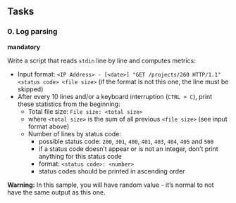 ## Tasks

### 0. Log parsing

**mandatory**

Write a script that reads `stdin` line by line and computes metrics:

* Input format: `<IP Address> - [<date>] "GET /projects/260 HTTP/1.1" <status code> <file size>` (if the format is not this one, the line must be skipped)
* After every 10 lines and/or a keyboard interruption (`CTRL + C`), print these statistics from the beginning:
  * Total file size: `File size: <total size>`
  * where `<total size>` is the sum of all previous `<file size>` (see input format above)
  * Number of lines by status code:
    * possible status code: `200`, `301`, `400`, `401`, `403`, `404`, `405` and `500`
    * if a status code doesn’t appear or is not an integer, don’t print anything for this status code
    * format: `<status code>: <number>`
    * status codes should be printed in ascending order

**Warning:** In this sample, you will have random value - it’s normal to not have the same output as this one.
